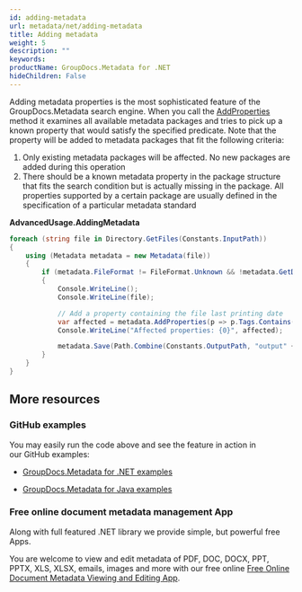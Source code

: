 ```yaml
---
id: adding-metadata
url: metadata/net/adding-metadata
title: Adding metadata
weight: 5
description: ""
keywords: 
productName: GroupDocs.Metadata for .NET
hideChildren: False
---
```

Adding metadata properties is the most sophisticated feature of the GroupDocs.Metadata search engine. When you call the [AddProperties](https://apireference.groupdocs.com/net/metadata/groupdocs.metadata/metadata/methods/addproperties) method it examines all available metadata packages and tries to pick up a known property that would satisfy the specified predicate. Note that the property will be added to metadata packages that fit the following criteria: 

1.  Only existing metadata packages will be affected. No new packages are added during this operation
2.  There should be a known metadata property in the package structure that fits the search condition but is actually missing in the package. All properties supported by a certain package are usually defined in the specification of a particular metadata standard

**AdvancedUsage.AddingMetadata**

```csharp
foreach (string file in Directory.GetFiles(Constants.InputPath))
{
	using (Metadata metadata = new Metadata(file))
	{
		if (metadata.FileFormat != FileFormat.Unknown && !metadata.GetDocumentInfo().IsEncrypted)
		{
			Console.WriteLine();
			Console.WriteLine(file);

			// Add a property containing the file last printing date
			var affected = metadata.AddProperties(p => p.Tags.Contains(Tags.Time.Printed), new PropertyValue(DateTime.Now));
			Console.WriteLine("Affected properties: {0}", affected);

			metadata.Save(Path.Combine(Constants.OutputPath, "output" + Path.GetExtension(file)));
		}
	}
}
```

## More resources

### GitHub examples

You may easily run the code above and see the feature in action in our GitHub examples:

*   [GroupDocs.Metadata for .NET examples](https://github.com/groupdocs-metadata/GroupDocs.Metadata-for-.NET)
    
*   [GroupDocs.Metadata for Java examples](https://github.com/groupdocs-metadata/GroupDocs.Metadata-for-Java)
    

### Free online document metadata management App

Along with full featured .NET library we provide simple, but powerful free Apps.

You are welcome to view and edit metadata of PDF, DOC, DOCX, PPT, PPTX, XLS, XLSX, emails, images and more with our free online [Free Online Document Metadata Viewing and Editing App](https://products.groupdocs.app/metadata).
